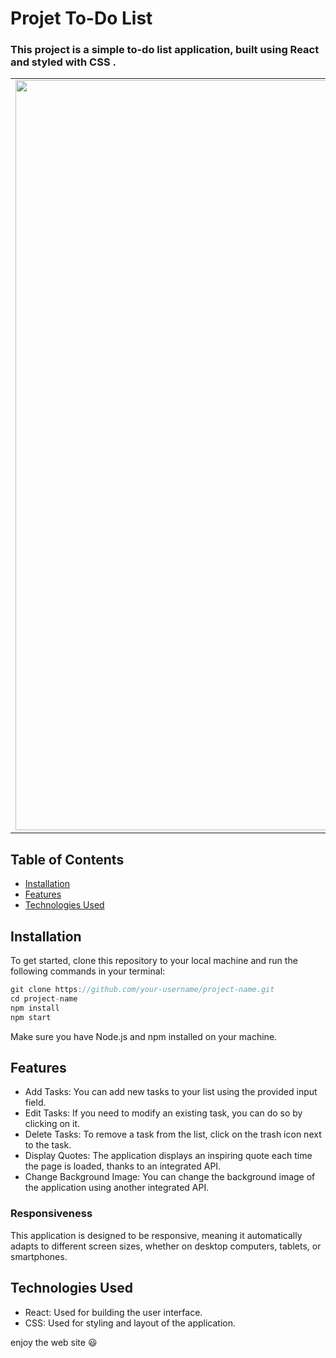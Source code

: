 # Projet To-Do List
### This project is a simple to-do list application, built using React and styled with CSS .
<table>
  <tr>
    <td align="center">
      <img src="https://private-user-images.githubusercontent.com/127985387/323941052-70a88bbd-9575-4d00-8225-95c2a8bf5a1b.jpg?jwt=eyJhbGciOiJIUzI1NiIsInR5cCI6IkpXVCJ9.eyJpc3MiOiJnaXRodWIuY29tIiwiYXVkIjoicmF3LmdpdGh1YnVzZXJjb250ZW50LmNvbSIsImtleSI6ImtleTUiLCJleHAiOjE3MTM1MjY5MzAsIm5iZiI6MTcxMzUyNjYzMCwicGF0aCI6Ii8xMjc5ODUzODcvMzIzOTQxMDUyLTcwYTg4YmJkLTk1NzUtNGQwMC04MjI1LTk1YzJhOGJmNWExYi5qcGc_WC1BbXotQWxnb3JpdGhtPUFXUzQtSE1BQy1TSEEyNTYmWC1BbXotQ3JlZGVudGlhbD1BS0lBVkNPRFlMU0E1M1BRSzRaQSUyRjIwMjQwNDE5JTJGdXMtZWFzdC0xJTJGczMlMkZhd3M0X3JlcXVlc3QmWC1BbXotRGF0ZT0yMDI0MDQxOVQxMTM3MTBaJlgtQW16LUV4cGlyZXM9MzAwJlgtQW16LVNpZ25hdHVyZT03ZmYwNjgyN2U3ZjM4ZmViNTI0YmVjMjZlNmFhMjM5OWQzOGE1YWU3NTU1N2RmNTgzZTM5NjdhNmUxZGU0YTQ3JlgtQW16LVNpZ25lZEhlYWRlcnM9aG9zdCZhY3Rvcl9pZD0wJmtleV9pZD0wJnJlcG9faWQ9MCJ9.9LVRPT4KR0VpbsFcrsfZHCHSerSSJNBKK0eOq2xt5Sg
        " alt="Project Screen" width="1200"/>
    </td>    
  </tr>
</table>
  
## Table of Contents

- [Installation](#installation)
- [Features](#Features)
- [Technologies Used](#Technologies-Used)


## Installation
To get started, clone this repository to your local machine and run the following commands in your terminal:
```javascript
git clone https://github.com/your-username/project-name.git
cd project-name
npm install
npm start
```
Make sure you have Node.js and npm installed on your machine.

## Features
- Add Tasks: You can add new tasks to your list using the provided input field.
- Edit Tasks: If you need to modify an existing task, you can do so by clicking on it.
- Delete Tasks: To remove a task from the list, click on the trash icon next to the task.
- Display Quotes: The application displays an inspiring quote each time the page is loaded, thanks to an integrated API.
- Change Background Image: You can change the background image of the application using another integrated API.

### Responsiveness
This application is designed to be responsive, meaning it automatically adapts to different screen sizes, whether on desktop computers, tablets, or smartphones.

## Technologies Used
- React: Used for building the user interface.
- CSS: Used for styling and layout of the application.

enjoy the web site 😃
